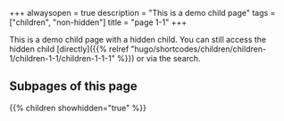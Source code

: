+++
alwaysopen = true
description = "This is a demo child page"
tags = ["children", "non-hidden"]
title = "page 1-1"
+++

This is a demo child page with a hidden child. You can still access the hidden child [directly]({{% relref "hugo/shortcodes/children/children-1/children-1-1/children-1-1-1" %}}) or via the search.

## Subpages of this page

{{% children showhidden="true" %}}
